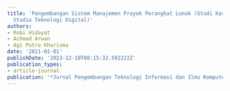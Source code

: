 ```yaml
---
title: 'Pengembangan Sistem Manajemen Proyek Perangkat Lunak (Studi Kasus: CV. Karya
  Studio Teknologi Digital)'
authors:
- Robi Hidayat
- Achmad Arwan
- Agi Putra Kharisma
date: '2021-01-01'
publishDate: '2023-12-10T00:15:32.592222Z'
publication_types:
- article-journal
publication: '*Jurnal Pengembangan Teknologi Informasi dan Ilmu Komputer*'
---
```

